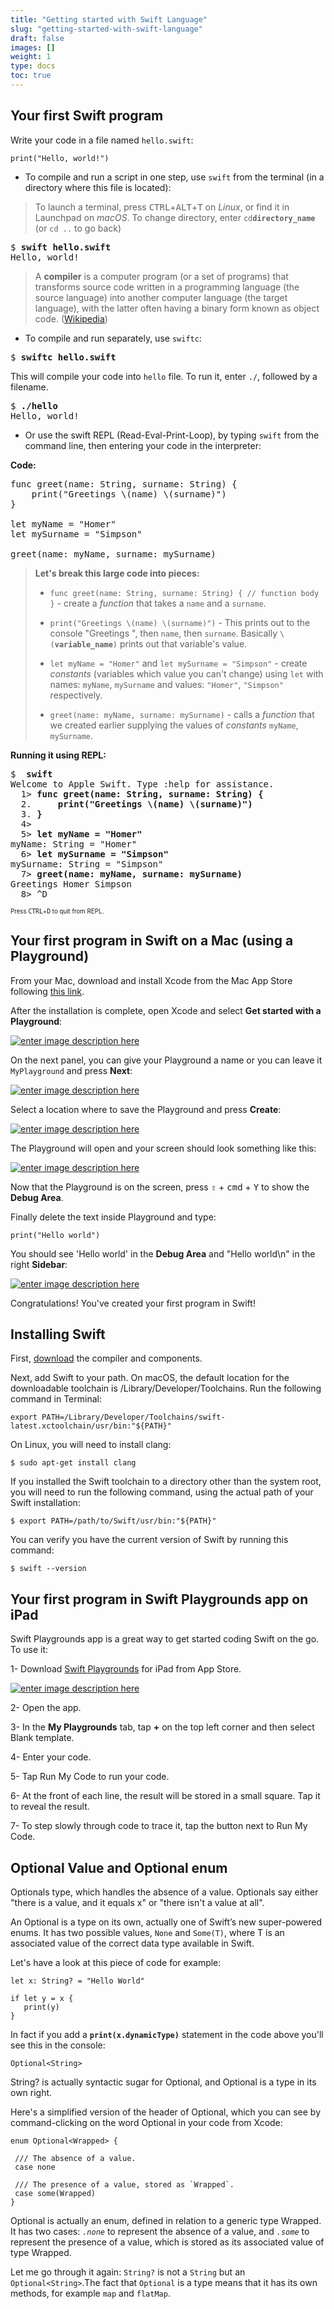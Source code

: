 ```yaml
---
title: "Getting started with Swift Language"
slug: "getting-started-with-swift-language"
draft: false
images: []
weight: 1
type: docs
toc: true
---
```


## Your first Swift program
Write your code in a file named `hello.swift`:

    print("Hello, world!")

- To compile and run a script in one step, use `swift` from the terminal (in a directory where this file is located):

> To launch a terminal, press <kbd>CTRL</kbd>+<kbd>ALT</kbd>+<kbd>T</kbd> on *Linux*, or find it in Launchpad on *macOS*. To change directory, enter `cd`**`directory_name`** (or `cd ..` to go back)

<pre>$ <b>swift hello.swift</b>
Hello, world!</pre>

> A **compiler** is a computer program (or a set of programs) that transforms source code written in a programming language (the source language) into another computer language (the target language), with the latter often having a binary form known as object code. ([Wikipedia](https://en.wikipedia.org/wiki/Compiler))

- To compile and run separately, use `swiftc`:

<pre>$ <b>swiftc hello.swift</b></pre>

This will compile your code into `hello` file. To run it, enter `./`, followed by a filename.

<pre>$ <b>./hello</b>
Hello, world!</pre>

- Or use the swift REPL (Read-Eval-Print-Loop), by typing `swift` from the command line, then entering your code in the interpreter:

**Code:**

<pre>
func greet(name: String, surname: String) {
    print("Greetings \(name) \(surname)")
}

let myName = "Homer"
let mySurname = "Simpson"

greet(name: myName, surname: mySurname)
</pre>

> **Let's break this large code into pieces:**
>
> - `func greet(name: String, surname: String) { // function body }` - create a *function* that takes a `name` and a `surname`.
>
>  - `print("Greetings \(name) \(surname)")` - This prints out to the console "Greetings ", then `name`, then `surname`. Basically `\(`**`variable_name`**`)` prints out that variable's value.
>
> - `let myName = "Homer"` and `let mySurname = "Simpson"` - create *constants* (variables which value you can't change) using `let` with names: `myName`, `mySurname` and values: `"Homer"`, `"Simpson"` respectively.
>
> - `greet(name: myName, surname: mySurname)` - calls a *function* that we created earlier supplying the values of *constants* `myName`, `mySurname`.

**Running it using REPL:**

<pre>$  <b>swift</b>
Welcome to Apple Swift. Type :help for assistance.
  1> <b>func greet(name: String, surname: String) { </b>
  2.<b>     print("Greetings \(name) \(surname)") </b>
  3. <b>} </b>
  4>  
  5> <b>let myName = "Homer"</b>
myName: String = "Homer"
  6> <b>let mySurname = "Simpson"</b>
mySurname: String = "Simpson"
  7> <b>greet(name: myName, surname: mySurname)</b>
Greetings Homer Simpson
  8> ^D</pre>
<sup><sup>Press <kbd>CTRL</kbd>+<kbd>D</kbd> to quit from REPL.</sup></sup>

## Your first program in Swift on a Mac (using a Playground)
From your Mac, download and install Xcode from the Mac App Store following [this link][1].

After the installation is complete, open Xcode and select **Get started with a Playground**:

[![enter image description here][2]][2]

On the next panel, you can give your Playground a name or you can leave it `MyPlayground` and press **Next**:

[![enter image description here][3]][3]

Select a location where to save the Playground and press **Create**:

[![enter image description here][4]][4]

The Playground will open and your screen should look something like this:

[![enter image description here][5]][5]

Now that the Playground is on the screen, press <kbd>⇧</kbd> + <kbd>cmd</kbd> + <kbd>Y</kbd> to show the **Debug Area**.

Finally delete the text inside Playground and type:

    print("Hello world")

You should see 'Hello world' in the **Debug Area** and "Hello world\n" in the right **Sidebar**:

[![enter image description here][6]][6]

Congratulations! You've created your first program in Swift!


  [1]: https://itunes.apple.com/it/app/xcode/id497799835?mt=12
  [2]: http://i.stack.imgur.com/Ox1wg.png
  [3]: http://i.stack.imgur.com/sO7GW.png
  [4]: http://i.stack.imgur.com/DnLtL.png
  [5]: http://i.stack.imgur.com/BlAVs.png
  [6]: http://i.stack.imgur.com/VMeXE.png

## Installing Swift
First, [download][1] the compiler and components.

Next, add Swift to your path. On macOS, the default location for the downloadable toolchain is /Library/Developer/Toolchains. Run the following command in Terminal:

    export PATH=/Library/Developer/Toolchains/swift-latest.xctoolchain/usr/bin:"${PATH}"

On Linux, you will need to install clang:

    $ sudo apt-get install clang

If you installed the Swift toolchain to a directory other than the system root, you will need to run the following command, using the actual path of your Swift installation:

    $ export PATH=/path/to/Swift/usr/bin:"${PATH}"

You can verify you have the current version of Swift by running this command:

    $ swift --version


  [1]: https://swift.org/download/

## Your first program in Swift Playgrounds app on iPad
Swift Playgrounds app is a great way to get started coding Swift on the go. To use it:

1- Download [Swift Playgrounds][1] for iPad from App Store.

[![enter image description here][2]][2]

2- Open the app.

3- In the **My Playgrounds** tab, tap **+** on the top left corner and then select Blank template.

4- Enter your code.

5- Tap Run My Code to run your code.

6- At the front of each line, the result will be stored in a small square. Tap it to reveal the result.

7- To step slowly through code to trace it, tap the button next to Run My Code.


  [1]: https://itunes.apple.com/us/app/swift-playgrounds/id908519492?mt=8
  [2]: https://i.stack.imgur.com/Ig7wZ.png

## Optional Value and Optional enum
 Optionals type, which handles the absence of a value. Optionals say either "there is a value, and it equals x" or "there isn't a value at all".

An Optional is a type on its own, actually one of Swift’s new super-powered enums. It has two possible values, `None` and `Some(T)`, where T is an associated value of the correct data type available in Swift.

Let's have a look at this piece of code for example:

    let x: String? = "Hello World"

    if let y = x {
       print(y)
    }


In fact if you add a **`print(x.dynamicType)`** statement in the code above you'll see this in the console:

    Optional<String>

String? is actually syntactic sugar for Optional<String>, and Optional is a type in its own right.

Here's a simplified version of the header of Optional, which you can see by command-clicking on the word Optional in your code from Xcode:

    enum Optional<Wrapped> {

     /// The absence of a value.
     case none

     /// The presence of a value, stored as `Wrapped`.
     case some(Wrapped)
    }

Optional is actually an enum, defined in relation to a generic type Wrapped. It has two cases: *`.none`* to represent the absence of a value, and *`.some`* to represent the presence of a value, which is stored as its associated value of type Wrapped.

Let me go through it again: `String?` is not a `String` but an `Optional<String>`.The fact that `Optional` is a type means that it has its own methods, for example `map` and `flatMap`.

